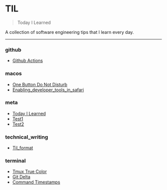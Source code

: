 # TIL

> Today I Learned


A collection of software engineering tips that I learn every day.

---

### github

- [Github Actions](github/github-actions.md)

### macos

- [One Button Do Not Disturb](macos/one-button-do-not-disturb.md)
- [Enabling_developer_tools_in_safari](macos/enabling_developer_tools_in_safari.md)

### meta

- [Today I Learned](meta/today-i-learned.md)
- [Test1](meta/test1.md)
- [Test2](meta/test2.md)

### technical_writing

- [Til_format](technical_writing/TIL_format.md)

### terminal

- [Tmux True Color](terminal/tmux-true-color.md)
- [Git Delta](terminal/git-delta.md)
- [Command Timestamps](terminal/command-timestamps.md)


